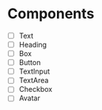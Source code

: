 # Components

- [ ] Text
- [ ] Heading
- [ ] Box
- [ ] Button
- [ ] TextInput
- [ ] TextArea
- [ ] Checkbox
- [ ] Avatar

